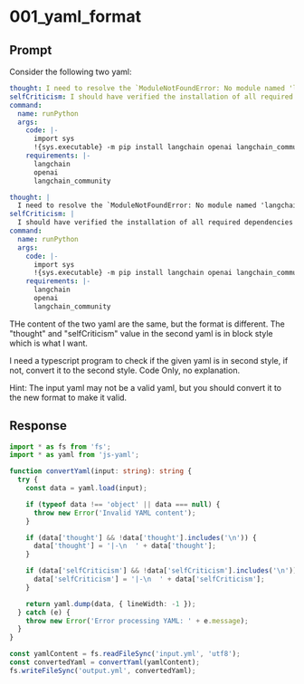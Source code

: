 # 001_yaml_format

## Prompt

Consider the following two yaml:

```yaml
thought: I need to resolve the `ModuleNotFoundError: No module named 'langchain_community'` error by ensuring that all necessary dependencies are correctly installed.
selfCriticism: I should have verified the installation of all required dependencies before running the code.
command:
  name: runPython
  args:
    code: |-
      import sys
      !{sys.executable} -m pip install langchain openai langchain_community
    requirements: |-
      langchain
      openai
      langchain_community
```

```yaml
thought: |
  I need to resolve the `ModuleNotFoundError: No module named 'langchain_community'` error by ensuring that all necessary dependencies are correctly installed.
selfCriticism: |
  I should have verified the installation of all required dependencies before running the code.
command:
  name: runPython
  args:
    code: |-
      import sys
      !{sys.executable} -m pip install langchain openai langchain_community
    requirements: |-
      langchain
      openai
      langchain_community
```

THe content of the two yaml are the same, but the format is different. The "thought" and "selfCriticism" value in the second yaml is in block style which is what I want. 

I need a typescript program to check if the given yaml is in second style, if not, convert it to the second style. Code Only, no explanation.

Hint: The input yaml may not be a valid yaml, but you should convert it to the new format to make it valid.

## Response

```typescript
import * as fs from 'fs';
import * as yaml from 'js-yaml';

function convertYaml(input: string): string {
  try {
    const data = yaml.load(input);

    if (typeof data !== 'object' || data === null) {
      throw new Error('Invalid YAML content');
    }

    if (data['thought'] && !data['thought'].includes('\n')) {
      data['thought'] = '|-\n  ' + data['thought'];
    }

    if (data['selfCriticism'] && !data['selfCriticism'].includes('\n')) {
      data['selfCriticism'] = '|-\n  ' + data['selfCriticism'];
    }

    return yaml.dump(data, { lineWidth: -1 });
  } catch (e) {
    throw new Error('Error processing YAML: ' + e.message);
  }
}

const yamlContent = fs.readFileSync('input.yml', 'utf8');
const convertedYaml = convertYaml(yamlContent);
fs.writeFileSync('output.yml', convertedYaml);
```

